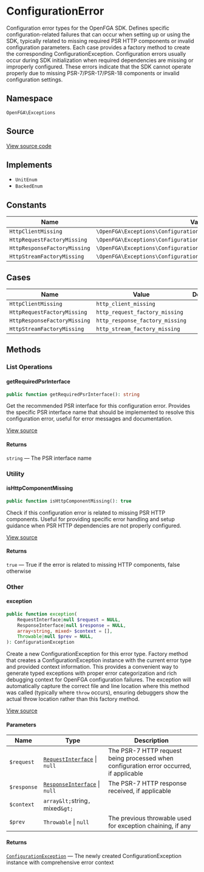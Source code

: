 # ConfigurationError

Configuration error types for the OpenFGA SDK. Defines specific configuration-related failures that can occur when setting up or using the SDK, typically related to missing required PSR HTTP components or invalid configuration parameters. Each case provides a factory method to create the corresponding ConfigurationException. Configuration errors usually occur during SDK initialization when required dependencies are missing or improperly configured. These errors indicate that the SDK cannot operate properly due to missing PSR-7/PSR-17/PSR-18 components or invalid configuration settings.

## Namespace

`OpenFGA\Exceptions`

## Source

[View source code](https://github.com/evansims/openfga-php/blob/main/src/Exceptions/ConfigurationError.php)

## Implements

* `UnitEnum`
* `BackedEnum`

## Constants

| Name                         | Value                                                                | Description |
| ---------------------------- | -------------------------------------------------------------------- | ----------- |
| `HttpClientMissing`          | `\OpenFGA\Exceptions\ConfigurationError::HttpClientMissing`          |             |
| `HttpRequestFactoryMissing`  | `\OpenFGA\Exceptions\ConfigurationError::HttpRequestFactoryMissing`  |             |
| `HttpResponseFactoryMissing` | `\OpenFGA\Exceptions\ConfigurationError::HttpResponseFactoryMissing` |             |
| `HttpStreamFactoryMissing`   | `\OpenFGA\Exceptions\ConfigurationError::HttpStreamFactoryMissing`   |             |

## Cases

| Name                         | Value                           | Description |
| ---------------------------- | ------------------------------- | ----------- |
| `HttpClientMissing`          | `http_client_missing`           |             |
| `HttpRequestFactoryMissing`  | `http_request_factory_missing`  |             |
| `HttpResponseFactoryMissing` | `http_response_factory_missing` |             |
| `HttpStreamFactoryMissing`   | `http_stream_factory_missing`   |             |

## Methods

### List Operations

#### getRequiredPsrInterface

```php
public function getRequiredPsrInterface(): string

```

Get the recommended PSR interface for this configuration error. Provides the specific PSR interface name that should be implemented to resolve this configuration error, useful for error messages and documentation.

[View source](https://github.com/evansims/openfga-php/blob/main/src/Exceptions/ConfigurationError.php#L82)

#### Returns

`string` — The PSR interface name

### Utility

#### isHttpComponentMissing

```php
public function isHttpComponentMissing(): true

```

Check if this configuration error is related to missing PSR HTTP components. Useful for providing specific error handling and setup guidance when PSR HTTP dependencies are not properly configured.

[View source](https://github.com/evansims/openfga-php/blob/main/src/Exceptions/ConfigurationError.php#L100)

#### Returns

`true` — True if the error is related to missing HTTP components, false otherwise

### Other

#### exception

```php
public function exception(
    RequestInterface|null $request = NULL,
    ResponseInterface|null $response = NULL,
    array<string, mixed> $context = [],
    Throwable|null $prev = NULL,
): ConfigurationException

```

Create a new ConfigurationException for this error type. Factory method that creates a ConfigurationException instance with the current error type and provided context information. This provides a convenient way to generate typed exceptions with proper error categorization and rich debugging context for OpenFGA configuration failures. The exception will automatically capture the correct file and line location where this method was called (typically where `throw` occurs), ensuring debuggers show the actual throw location rather than this factory method.

[View source](https://github.com/evansims/openfga-php/blob/main/src/Exceptions/ConfigurationError.php#L62)

#### Parameters

| Name        | Type                                                                | Description                                                                             |
| ----------- | ------------------------------------------------------------------- | --------------------------------------------------------------------------------------- |
| `$request`  | [`RequestInterface`](Requests/RequestInterface.md) &#124; `null`    | The PSR-7 HTTP request being processed when configuration error occurred, if applicable |
| `$response` | [`ResponseInterface`](Responses/ResponseInterface.md) &#124; `null` | The PSR-7 HTTP response received, if applicable                                         |
| `$context`  | `array&lt;`string`, `mixed`&gt;`                                    |                                                                                         |
| `$prev`     | `Throwable` &#124; `null`                                           | The previous throwable used for exception chaining, if any                              |

#### Returns

[`ConfigurationException`](ConfigurationException.md) — The newly created ConfigurationException instance with comprehensive error context
